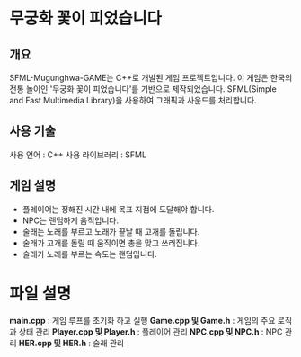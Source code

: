 # 무궁화 꽃이 피었습니다

## 개요
SFML-Mugunghwa-GAME는 C++로 개발된 게임 프로젝트입니다. 이 게임은 한국의 전통 놀이인 '무궁화 꽃이 피었습니다'를 기반으로 제작되었습니다. SFML(Simple and Fast Multimedia Library)을 사용하여 그래픽과 사운드를 처리합니다.

## 사용 기술
사용 언어 : C++
사용 라이브러리 : SFML

## 게임 설명
- 플레이어는 정해진 시간 내에 목표 지점에 도달해야 합니다.
- NPC는 랜덤하게 움직입니다.
- 술래는 노래를 부르고 노래가 끝날 때 고개를 돌립니다. 
- 술래가 고개를 돌릴 때 움직이면 총을 맞고 쓰러집니다.
- 술래가 노래를 부르는 속도는 랜덤입니다.

# 파일 설명
**main.cpp** : 게임 루프를 초기화 하고 실행
**Game.cpp 및 Game.h** : 게임의 주요 로직과 상태 관리
**Player.cpp 및 Player.h** : 플레이어 관리
**NPC.cpp 및 NPC.h** : NPC 관리
**HER.cpp 및 HER.h** : 술래 관리
